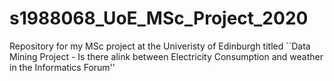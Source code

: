 # s1988068_UoE_MSc_Project_2020
 Repository for my MSc project at the Univeristy of Edinburgh titled ``Data Mining Project - Is there alink between Electricity Consumption and weather in the Informatics Forum''
